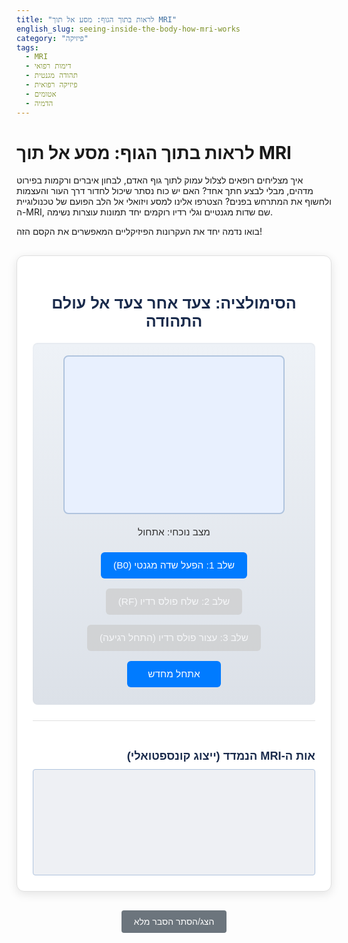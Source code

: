 ```yaml
---
title: "לראות בתוך הגוף: מסע אל תוך MRI"
english_slug: seeing-inside-the-body-how-mri-works
category: "פיזיקה"
tags:
  - MRI
  - דימות רפואי
  - תהודה מגנטית
  - פיזיקה רפואית
  - אטומים
  - הדמיה
---
```

# לראות בתוך הגוף: מסע אל תוך MRI

איך מצליחים רופאים לצלול עמוק לתוך גוף האדם, לבחון איברים ורקמות בפירוט מדהים, מבלי לבצע חתך אחד? האם יש כוח נסתר שיכול לחדור דרך העור והעצמות ולחשוף את המתרחש בפנים? הצטרפו אלינו למסע ויזואלי אל הלב הפועם של טכנולוגיית ה-MRI, שם שדות מגנטיים וגלי רדיו רוקמים יחד תמונות עוצרות נשימה.

בואו נדמה יחד את העקרונות הפיזיקליים המאפשרים את הקסם הזה!

<div id="mri-app" lang="he">
    <h2>הסימולציה: צעד אחר צעד אל עולם התהודה</h2>
    <div id="mri-sim-container">
        <div id="mri-protons">
            <!-- Protons will be generated here by JS -->
        </div>
        <div id="sim-status">מצב נוכחי: אתחול</div>
        <div id="sim-controls">
            <button id="btn-b0">שלב 1: הפעל שדה מגנטי (B0)</button>
            <button id="btn-rf" disabled>שלב 2: שלח פולס רדיו (RF)</button>
            <button id="btn-relax" disabled>שלב 3: עצור פולס רדיו (התחל רגיעה)</button>
            <button id="btn-reset">אתחל מחדש</button>
        </div>
    </div>
    <div id="signal-area">
        <h3>אות ה-MRI הנמדד (ייצוג קונספטואלי)</h3>
        <canvas id="signal-canvas" width="400" height="150"></canvas>
    </div>
</div>

<button id="toggle-explanation" style="margin-top: 20px;">הצג/הסתר הסבר מלא</button>

<div id="explanation" style="display: none; margin-top: 20px;">
    <h2>פיענוח הקסם: עקרונות ה-MRI לעומק</h2>

    <h3>מה זה בדיוק MRI?</h3>
    <p>MRI, או דימות תהודה מגנטית (Magnetic Resonance Imaging), היא שיטת הדמיה רפואית מהפכנית. בניגוד לשיטות כמו רנטגן או CT המשתמשות בקרינה מייננת, MRI רותם שדות מגנטיים עוצמתיים וגלי רדיו כדי ליצור תמונות חתך מפורטות של רקמות ואיברים בגוף. זהו כלי אבחון לא פולשני וחיוני ברפואה המודרנית.</p>

    <h3>הלב הפיזיקלי: תהודה מגנטית גרעינית (NMR)</h3>
    <p>בבסיס ה-MRI עומדת תופעה פיזיקלית שנקראת תהודה מגנטית גרעינית (NMR). תופעה זו מתרחשת כאשר גרעינים של אטומים מסוימים, הנמצאים בשדה מגנטי חיצוני חזק, נחשפים לקרינת רדיו בתדר מדויק ותואם (תדר התהודה שלהם), וכתוצאה מכך הם בולעים אנרגיה ומשנים את מצבם.</p>

    <h3>הגיבורים: פרוטוני המימן בגופנו</h3>
    <p>גופנו מכיל כמות עצומה של אטומי מימן, בעיקר במולקולות המים (H₂O) וברקמות השומן. לגרעין של אטום מימן - הפרוטון - יש תכונה פיזיקלית מהותית הנקראת "ספין". אפשר לדמות את הספין הזה כמגנט זעיר המסתובב סביב צירו. במצב רגיל, מחוץ לשדה מגנטי, המגנטים הזעירים הללו מכוונים באופן אקראי לחלוטין.</p>

    <h3>שלב 1 בסימולציה: השדה המגנטי החזק (B0) מיישר את השורות</h3>
    <p>כאשר המטופל נכנס למגנט הענק של מכשיר ה-MRI, הוא נחשף לשדה מגנטי סטטי וחזק מאוד (מסומן כ-B0). עוצמת שדה זה גדולה פי אלפים משדה כדור הארץ. שדה B0 גורם למגנטים הזעירים (הפרוטונים) לחוש כוח שמנסה ליישר אותם במקביל לכיוונו. מרבית הפרוטונים יתיישרו עם כיוון השדה (מצב אנרגטי נמוך יותר), וחלק קטן יתיישרו נגד כיוון השדה (מצב אנרגטי גבוה יותר). בפועל, זה יוצר "מגנוט נטו" קטן בכיוון השדה B0. בנוסף ליישור, הפרוטונים גם מתחילים להסתובב סביב כיוון שדה B0 בתנועה הקרויה "פרצסיה", בדומה לסביבון שמאבד יציבות. תדר הפרצסיה (תדר למור) תלוי בעוצמת שדה B0 ובסוג הגרעין (במקרה שלנו - מימן).</p>

    <h3>שלב 2 בסימולציה: פולס הרדיו (RF) מרעיד את המערכת ומייצר מגנוט רוחבי</h3>
    <p>בשלב הבא, המכשיר שולח פולס קצר של גלי רדיו בעוצמה גבוהה בתדר מדויק - בדיוק תדר למור של פרוטוני המימן בשדה B0 הנתון. כאשר תדר גלי הרדיו תואם את תדר הפרצסיה של הפרוטונים, מתרחשת "תהודה". אנרגיית גלי הרדיו נבלעת על ידי הפרוטונים, במיוחד אלו המיושרים עם B0, וחלקם "קופצים" למצב האנרגטי הגבוה יותר ומתהפכים. חשוב מכך, הפולס גורם לפרוטונים להסתנכרן מבחינת הפאזה של הפרצסיה שלהם - הם מתחילים להסתובב "יחד" במישור המאונך לשדה B0 (המישור הרוחבי). סנכרון זה יוצר "מגנוט רוחבי" זמני ועוצמתי.</p>

    <h3>שלב 3 בסימולציה: הפסקת פולס הרדיו ותהליכי הרגיעה (Relaxation) - פליטת האות הנמדד</h3>
    <p>ברגע שפולס גלי הרדיו נפסק, המערכת "נרגעת" וחוזרת למצב שיווי משקל. זה קורה בשני תהליכים מקבילים שנקראים רגיעה:</p>
    <ul>
        <li>**רגיעה אורכית (T1):** הפרוטונים שקיבלו אנרגיה והתהפכו נוטים לחזור ולהתיישר בכיוון השדה B0 (המגנוט האורכי מתאושש). קצב ההתאוששות שונה ברקמות שונות.</li>
        <li>**רגיעה רוחבית (T2):** המגנוט הרוחבי שנוצר על ידי סנכרון הפאזות של הפרוטונים במישור הרוחבי מתחיל לדעוך. הדעיכה נגרמת מאובדן סנכרון הפאזות בין הפרוטונים עקב אינטראקציות הדדיות ואי-אחידויות מיקרוסקופיות בשדה המגנטי המקומי. זהו התהליך העיקרי היוצר את האות הנמדד.</li>
    </ul>
    <p>במהלך תהליך הרגיעה (בעיקר רגיעה רוחבית), הפרוטונים "פולטים" את האנרגיה העודפת שבלעו מגל הרדיו בצורת גלי רדיו משלהם, גם הם בתדר למור. גלים אלו נקלטים על ידי סלילי קליטה מיוחדים במכשיר ה-MRI. אות הרדיו הנקלט הוא למעשה זרם חשמלי המושרה בסליל עקב השדה המגנטי המשתנה הנוצר על ידי המגנוט הרוחבי הדועך של הפרוטונים. עוצמת האות וקצב הדעיכה שלו תלויים בצפיפות הפרוטונים וזמני הרגיעה (T1 ו-T2) של הרקמה.</p>

    <h3>הסוד של התמונה: ניגודיות (Contrast) על בסיס זמני T1 ו-T2</h3>
    <p>העוצמה הגדולה של MRI היא שזמני הרגיעה T1 ו-T2 שונים באופן משמעותי בין סוגי רקמות שונים (לדוגמה, מים, שומן, שריר, עצם, נוזל מוחי-שדרתי, גידולים). תוכנת המכשיר מודדת את קצב דעיכת האות בכל נקודה בגוף. על ידי בחירת סדרות פולסים חכמות (Sequencing), ניתן "להדגיש" רקמות על בסיס ההבדלים בזמני הרגיעה שלהן, ובכך ליצור את הניגודיות המאפשרת להבדיל בין סוגי רקמות שונים, כולל רקמות חולות.</p>

    <h3>איך בונים תמונה? קידוד מיקום (Spatial Encoding) ועיבוד נתונים</h3>
    <p>כדי לדעת מאיפה בגוף מגיע כל אות, המכשיר מפעיל שדות מגנטיים נוספים המשתנים במרחב (גרדיאנטים) בנוסף לשדה הראשי B0. שדות הגרדיאנט גורמים לכך שתדר למור של הפרוטונים יהיה שונה במקצת בכל נקודה במרחב. על ידי ניתוח התדרים והפאזות באות הכולל הנמדד, המחשב יכול לפענח את המיקום המדויק של מקור האות. באמצעות עיבוד מתמטי מורכב (כמו טרנספורם פורייה), האותות הנמדדים הופכים לתמונה דו-ממדית או תלת-ממדית, כאשר כל פיקסל (או ווקסל) מייצג את עוצמת האות מהמיקום התואם בגוף.</p>

    <h3>למה MRI מצטיין בהדמיית רקמות רכות?</h3>
    <p>האות ב-MRI מקורו בעיקר מפרוטוני מים ושומן, הנפוצים מאוד ברקמות רכות כמו מוח, שרירים, איברים פנימיים וגידולים. לעומת זאת, בעצמות קורטיקליות צפיפות המים נמוכה מאוד, וזמני T2 קצרים במיוחד, מה שגורם לאות לדעוך מהר מדי מכדי להיקלט ביעילות. לכן, MRI מספק תמונות מפורטות במיוחד של רקמות רכות.</p>

    <h3>בטיחות בבדיקת MRI</h3>
    <p>בדיקת MRI בטוחה בדרך כלל, אך חשוב לזכור את עוצמתו העצומה של השדה המגנטי. אסור להכניס לחדר ה-MRI חפצים מתכתיים או אלקטרוניים (טלפונים, שעונים, תכשיטים, כרטיסי אשראי). יש לדווח לצוות הרפואי על כל שתל, קוצב לב, קליע, רסיס מתכת או כל מתכת אחרת בגוף, שכן נוכחותם עלולה להוות סכנה או לפגוע באיכות הבדיקה. בנוסף, רעש הנקישות של המכשיר במהלך הבדיקה דורש שימוש באטמי אוזניים.</p>
</div>

<style>
    #mri-app {
        direction: rtl;
        font-family: 'Heebo', sans-serif; /* Use a modern Hebrew-friendly font */
        border: 1px solid #e0e0e0; /* Softer border */
        padding: 25px;
        border-radius: 12px; /* More rounded corners */
        background-color: #ffffff; /* Clean white background */
        max-width: 800px;
        margin: 30px auto; /* More margin */
        text-align: center;
        box-shadow: 0 4px 15px rgba(0, 0, 0, 0.1); /* Subtle shadow */
    }

    #mri-app h2 {
        color: #1a2b4c; /* Darker blue title */
        margin-bottom: 20px;
        font-size: 1.8em;
    }

    #mri-sim-container {
        display: flex;
        flex-direction: column;
        align-items: center;
        margin-bottom: 25px;
        background: linear-gradient(to bottom, #eef2f7, #dce1e8); /* Light gradient background */
        padding: 20px;
        border-radius: 8px;
        box-shadow: inset 0 1px 3px rgba(0, 0, 0, 0.05);
    }

    #sim-status {
         margin-bottom: 15px;
         font-size: 1.1em;
         color: #333;
         min-height: 1.2em; /* Reserve space */
    }

    #mri-protons {
        position: relative;
        width: 350px; /* Slightly larger */
        height: 250px;
        border: 2px solid #b0c4de; /* Softer blue border */
        background-color: #e8f0fe; /* Very light blue background */
        overflow: hidden;
        margin-bottom: 20px;
        border-radius: 8px;
        perspective: 600px; /* Add perspective for 3D rotation */
    }

    .proton {
        position: absolute;
        width: 10px; /* Larger proton */
        height: 10px;
        background: radial-gradient(circle, #4a90e2 0%, #2d7cdb 100%); /* Gradient blue */
        border-radius: 50%;
        transform-origin: center center;
        /* Initial transform handled by JS */
        box-shadow: 0 0 5px rgba(0, 0, 255, 0.3); /* Subtle glow */
    }

    .proton::after {
        content: '';
        position: absolute;
        width: 2px; /* Thicker line */
        height: 16px; /* Longer line (spin vector) */
        background-color: rgba(255, 255, 255, 0.8); /* Semi-transparent white */
        transform-origin: top center;
        transform: translateY(-8px); /* Position line relative to center */
        transition: background-color 0.3s ease;
    }

    .proton.excited {
         background: radial-gradient(circle, #f5a623 0%, #e38c00 100%); /* Orange/Yellow gradient for excited state */
         box-shadow: 0 0 8px rgba(255, 165, 0, 0.5); /* Orange glow */
    }


    #sim-controls button {
        margin: 8px; /* More space between buttons */
        padding: 12px 20px; /* Larger padding */
        font-size: 1.1em; /* Larger font */
        cursor: pointer;
        border: none;
        border-radius: 6px; /* More rounded buttons */
        background-color: #007bff; /* Primary blue */
        color: white;
        transition: background-color 0.3s ease, transform 0.1s ease;
        min-width: 150px; /* Ensure minimum width */
    }

    #sim-controls button:disabled {
        background-color: #cccccc;
        cursor: not-allowed;
        opacity: 0.7;
    }

    #sim-controls button:hover:not(:disabled) {
        background-color: #0056b3; /* Darker blue on hover */
    }

     #sim-controls button:active:not(:disabled) {
        transform: scale(0.98); /* Press effect */
    }

    #signal-area {
        margin-top: 25px;
        border-top: 1px solid #e0e0e0;
        padding-top: 20px;
        text-align: right; /* Align text right */
    }

    #signal-area h3 {
        color: #1a2b4c;
        margin-bottom: 10px;
        font-size: 1.3em;
    }

    #signal-canvas {
        border: 1px solid #b0c4de;
        background-color: #eef0f4; /* Light background */
        display: block;
        margin: 0 auto;
        border-radius: 4px;
    }

    #explanation {
        border: 1px solid #e0e0e0;
        padding: 25px;
        border-radius: 12px;
        background-color: #f9f9f9; /* Slightly different background */
        max-width: 800px;
        margin: 30px auto;
        text-align: right;
        line-height: 1.7; /* Improved readability */
        color: #333; /* Darker text */
    }

    #explanation h2, #explanation h3 {
        color: #1a2b4c;
        border-bottom: 1px solid #d0d0d0; /* Softer border */
        padding-bottom: 8px;
        margin-top: 20px; /* More space above headings */
        margin-bottom: 10px;
    }

    #explanation p {
        margin-bottom: 15px;
    }

    #explanation ul {
        margin-bottom: 15px;
        padding-right: 20px;
    }

    #explanation li {
        margin-bottom: 8px;
    }


    #toggle-explanation {
        display: block;
        margin: 20px auto;
        padding: 10px 20px;
        font-size: 1em;
        cursor: pointer;
        border: none;
        border-radius: 4px;
        background-color: #6c757d; /* Secondary grey button */
        color: white;
        transition: background-color 0.3s ease;
    }

    #toggle-explanation:hover {
        background-color: #5a6268;
    }
</style>

<script>
    document.addEventListener('DOMContentLoaded', () => {
        const protonContainer = document.getElementById('mri-protons');
        const btnB0 = document.getElementById('btn-b0');
        const btnRF = document.getElementById('btn-rf');
        const btnRelax = document.getElementById('btn-relax');
        const btnReset = document.getElementById('btn-reset');
        const simStatus = document.getElementById('sim-status');
        const signalCanvas = document.getElementById('signal-canvas');
        const toggleExplanationBtn = document.getElementById('toggle-explanation');
        const explanationDiv = document.getElementById('explanation');

        const ctx = signalCanvas.getContext('2d');
        const canvasWidth = signalCanvas.width;
        const canvasHeight = signalCanvas.height;
        const signalAmplitude = canvasHeight * 0.4; // Peak signal height
        const signalBaseline = canvasHeight / 2;

        const numProtons = 150; // More protons for a better visual density
        let protons = [];
        let currentState = 'initial'; // initial, b0, rf, relaxing
        let animationFrameId = null;
        let signalAnimationFrameId = null;
        let relaxationStartTime = null;
        const relaxationDuration = 4000; // Simulate relaxation for 4 seconds

        function createProtons() {
            protonContainer.innerHTML = '';
            protons = [];
            for (let i = 0; i < numProtons; i++) {
                const proton = document.createElement('div');
                proton.classList.add('proton');
                // Random initial position
                const x = Math.random() * (protonContainer.offsetWidth - 10) + 5;
                const y = Math.random() * (protonContainer.offsetHeight - 10) + 5;
                proton.style.left = `${x}px`;
                proton.style.top = `${y}px`;
                // Random initial 3D rotation (yaw, pitch, roll)
                const initialYaw = Math.random() * 360;
                const initialPitch = Math.random() * 180 - 90; // Up/down tilt
                const initialRoll = Math.random() * 360; // Spin around its own axis

                proton.style.transform = `translate(-50%, -50%) rotateY(${initialPitch}deg) rotateZ(${initialYaw}deg) rotateX(${initialRoll}deg)`;

                protons.push({
                    element: proton,
                    x: x,
                    y: y,
                    rotation: { yaw: initialYaw, pitch: initialPitch, roll: initialRoll },
                    phase: Math.random() * 360, // Initial phase for precession
                    precessionFreq: 360 + (Math.random() - 0.5) * 20, // Base freq + small random variation
                    state: 'initial' // 'initial', 'aligned', 'excited', 'dephasing'
                });
                protonContainer.appendChild(proton.element);
            }
        }

        function updateButtons() {
            btnB0.disabled = currentState !== 'initial' && currentState !== 'b0_relaxed';
            btnRF.disabled = currentState !== 'b0';
            btnRelax.disabled = currentState !== 'rf';
            btnReset.disabled = currentState === 'initial';

            let statusText = 'מצב נוכחי: ';
            switch(currentState) {
                case 'initial': statusText += 'אתחול - פרוטונים מכוונים באקראי'; break;
                case 'b0': statusText += 'שלב 1: שדה מגנטי B0 - יישור ופרצסיה'; break;
                case 'rf': statusText += 'שלב 2: פולס רדיו RF - עירור ויצירת מגנוט רוחבי'; break;
                case 'relaxing': statusText += 'שלב 3: רגיעה - אות MRI נפלט ודועך'; break;
                case 'b0_relaxed': statusText += 'חזרה לשיווי משקל בשדה B0 - מוכנים לפולס הבא'; break;
            }
             simStatus.textContent = statusText;
        }

        function drawSignal(elapsedTime = 0) {
            ctx.clearRect(0, 0, canvasWidth, canvasHeight);

            // Draw equilibrium line
            ctx.strokeStyle = '#ccc';
            ctx.lineWidth = 1;
            ctx.beginPath();
            ctx.moveTo(0, signalBaseline);
            ctx.lineTo(canvasWidth, signalBaseline);
            ctx.stroke();

            ctx.strokeStyle = '#007bff';
            ctx.lineWidth = 2;
            ctx.beginPath();
            ctx.moveTo(0, signalBaseline);

            if (currentState === 'rf') {
                 // Simulate high signal while RF is active (instantaneous concept)
                 // A real signal might build up, but for simplicity, show it's 'on'
                 ctx.lineTo(canvasWidth, signalBaseline); // Just a conceptual line indicating signal presence
                 // Or draw a simple sine wave to indicate RF frequency? Let's keep it simple for now.
                  ctx.strokeStyle = '#28a745'; // Green for RF pulse conceptual signal
                   ctx.beginPath();
                  const rfSignalAmplitude = signalAmplitude * 0.8;
                  const rfFrequency = 10; // Conceptual high frequency
                  for (let x = 0; x < canvasWidth; x++) {
                       const y = signalBaseline - Math.sin((x / canvasWidth) * Math.PI * 2 * rfFrequency) * rfSignalAmplitude * 0.2; // Small wavy line
                       if (x === 0) ctx.moveTo(x, y); else ctx.lineTo(x, y);
                  }
                  ctx.stroke();


            } else if (currentState === 'relaxing' && elapsedTime >= 0) {
                // Simulate signal decay after RF stops (Conceptual T2 decay of transverse magnetization)
                // Animate the decay of a sine wave over time
                const timeProgress = Math.min(elapsedTime / relaxationDuration, 1);
                const currentAmplitude = signalAmplitude * Math.exp(-timeProgress * 3); // Exponential decay
                const frequency = 15; // Conceptual Larmor frequency visualization
                const dephasingFactor = timeProgress * 0.5; // Conceptual increase in dephasing over time

                for(let x = 0; x <= canvasWidth; x++) {
                    // Time represented by x for the wave's phase, elapsedTime for decay amplitude
                    const wavePhase = (x / canvasWidth) * Math.PI * 2 * frequency + elapsedTime * 0.01; // Add time to phase for animation
                     // Introduce slight frequency variation along x for T2* hint
                    const freqVariation = Math.sin(x/canvasWidth * Math.PI) * dephasingFactor * 5;
                    const signalY = signalBaseline - Math.sin(wavePhase + freqVariation) * currentAmplitude;
                    if (x === 0) ctx.moveTo(x, signalY); else ctx.lineTo(x, signalY);
                }
                ctx.strokeStyle = '#007bff'; // Blue for the relaxing signal
                ctx.stroke();

            }
             // else state (initial, b0, b0_relaxed) - draw baseline only, done above
        }

        function animateProtons(currentTime) {
             let timeElapsed = currentTime - (animateProtons.startTime || currentTime);
             animateProtons.startTime = currentTime;
             let deltaTime = timeElapsed / 1000; // Time in seconds

            protons.forEach(p => {
                 let { element, rotation, phase, precessionFreq, state } = p;
                 let currentYaw = rotation.yaw;
                 let currentPitch = rotation.pitch;
                 let currentRoll = rotation.roll;

                 if (state === 'aligned') {
                     // Precession in B0 state
                     phase = (phase + precessionFreq * deltaTime) % 360;
                     currentPitch = 0; // Keep aligned with B0 (conceptually)
                      currentRoll = (currentRoll + precessionFreq * 0.5 * deltaTime) % 360; // Spin on axis
                 } else if (state === 'excited') {
                     // Immediately after RF pulse - rotating in the transverse plane
                     // Phase progresses, pitch is 90 deg (conceptually)
                      phase = (phase + precessionFreq * deltaTime) % 360;
                     currentPitch = 90;
                      currentRoll = (currentRoll + precessionFreq * 0.5 * deltaTime) % 360; // Spin on axis
                 } else if (state === 'dephasing') {
                     // T2 Relaxation: Precession continues, but phase coherence is lost
                     // Add random drift to phase progress for visual dephasing
                     const dephaseSpeed = (Math.random() - 0.5) * 100; // Random phase drift speed
                      phase = (phase + (precessionFreq + dephaseSpeed) * deltaTime) % 360;

                     // T1 Relaxation: Pitch returns from 90deg towards 0deg over time
                     const relaxProgress = Math.min((currentTime - relaxationStartTime) / relaxationDuration, 1);
                     currentPitch = 90 * (1 - relaxProgress) ; // Pitch returns to 0
                     currentRoll = (currentRoll + precessionFreq * 0.5 * deltaTime) % 360; // Spin on axis
                 }


                 // Apply rotation transform
                 element.style.transform = `translate(-50%, -50%) rotateX(${currentRoll}deg) rotateY(${currentPitch}deg) rotateZ(${phase}deg)`;

                 // Update proton object state
                 p.rotation.yaw = currentYaw; // Yaw isn't explicitly used in transform, but kept for conceptual rotation
                 p.rotation.pitch = currentPitch;
                 p.rotation.roll = currentRoll;
                 p.phase = phase;
            });

            animationFrameId = requestAnimationFrame(animateProtons);
        }

         function animateSignalCanvas(currentTime) {
             let timeElapsed = currentTime - (animateSignalCanvas.startTime || currentTime);
             animateSignalCanvas.startTime = currentTime;

             if (currentState === 'relaxing') {
                 drawSignal(currentTime - relaxationStartTime);
             } else if (currentState === 'rf') {
                 drawSignal(0); // Draw high signal state
             } else {
                 drawSignal(-1); // Draw baseline
             }


             signalAnimationFrameId = requestAnimationFrame(animateSignalCanvas);
         }

        function stopAnimations() {
            if (animationFrameId) {
                cancelAnimationFrame(animationFrameId);
                animationFrameId = null;
            }
             if (signalAnimationFrameId) {
                 cancelAnimationFrame(signalAnimationFrameId);
                 signalAnimationFrameId = null;
             }
             animateProtons.startTime = null; // Reset start time
             animateSignalCanvas.startTime = null; // Reset start time
        }


        // Initial state setup
        createProtons();
        currentState = 'initial';
        updateButtons();
        drawSignal(-1); // Draw initial baseline

         // Start signal canvas animation loop immediately, it will draw based on state
         animateSignalCanvas(performance.now());


        // Event Listeners
        btnB0.addEventListener('click', () => {
            if (currentState !== 'initial' && currentState !== 'b0_relaxed') return;

            currentState = 'b0';
            updateButtons();
            stopAnimations(); // Stop previous animation loop if any

            // Animate alignment first (quick visual effect)
            protons.forEach(p => {
                // Animate pitch rotation towards 0 or 180, with majority towards 0
                const targetPitch = (Math.random() < 0.85) ? 0 : 180;
                 p.element.style.transition = 'transform 1s ease-out';
                 p.element.style.transform = `translate(-50%, -50%) rotateX(${p.rotation.roll}deg) rotateY(${targetPitch}deg) rotateZ(${p.phase}deg)`;
                 p.rotation.pitch = targetPitch;
                 p.state = 'aligned'; // Mark state as aligned

            });

            // After alignment transition, start precession animation
             setTimeout(() => {
                  protons.forEach(p => p.element.style.transition = 'none'); // Disable transition for continuous animation
                  animateProtons(performance.now()); // Start the animation loop for precession
             }, 1000); // Match the CSS transition duration

             // Signal stays at baseline
             currentState = 'b0'; // Ensure state is set after timeout if needed, or manage state carefully
             updateButtons();
        });

        btnRF.addEventListener('click', () => {
            if (currentState !== 'b0') return;

             stopAnimations(); // Stop precession briefly for the flip animation

            // Animate flip to transverse plane (pitch to 90deg)
            protons.forEach(p => {
                 if (p.rotation.pitch === 0) { // Only flip protons aligned "up"
                    p.element.style.transition = 'transform 0.5s ease-in-out';
                    p.element.style.transform = `translate(-50%, -50%) rotateX(${p.rotation.roll}deg) rotateY(90deg) rotateZ(${p.phase}deg)`;
                    p.rotation.pitch = 90;
                    p.state = 'excited';
                    p.element.classList.add('excited'); // Add excited class for color change
                 }
            });

            currentState = 'rf';
            updateButtons();
             // The signal animation loop is already running and will draw RF signal based on state
             // No need to restart animateProtons yet, it will restart in the next state


             // Transition to relaxation state automatically after a short RF pulse duration
             setTimeout(() => {
                 btnRelax.click(); // Auto trigger relaxation after RF pulse
             }, 1000); // Simulate short RF pulse duration
        });

        btnRelax.addEventListener('click', () => {
            if (currentState !== 'rf') return;

            currentState = 'relaxing';
            updateButtons();
            relaxationStartTime = performance.now(); // Record start time for decay calculation

             // Transition protons to dephasing/relaxing states
             protons.forEach(p => {
                 if (p.state === 'excited') {
                    p.state = 'dephasing'; // Start T2 dephasing and T1 relaxation
                 }
                 p.element.classList.remove('excited'); // Return to relaxed color visually

                 p.element.style.transition = 'none'; // Disable transition for continuous animation
             });

             animateProtons(performance.now()); // Restart animation loop for dephasing/realigning

             // Signal canvas animation loop is already running and will draw decaying signal

             // After relaxation duration, return to B0 state
             setTimeout(() => {
                 stopAnimations(); // Stop dephasing/realigning animation
                 currentState = 'b0_relaxed'; // Use a specific state for 'back to B0 after relaxation'
                 updateButtons();
                 // Force protons back to aligned state visually for clarity after sim segment
                  protons.forEach(p => {
                     p.element.style.transition = 'transform 1s ease-out';
                      const targetPitch = (Math.random() < 0.85) ? 0 : 180; // Re-establish alignment bias
                      p.rotation.pitch = targetPitch;
                     p.state = 'aligned';
                      p.element.style.transform = `translate(-50%, -50%) rotateX(0deg) rotateY(${targetPitch}deg) rotateZ(${p.phase}deg)`; // Reset roll/pitch
                 });
                 setTimeout(() => {
                      protons.forEach(p => p.element.style.transition = 'none'); // Disable transition again
                       animateProtons(performance.now()); // Restart precession animation in B0
                 }, 1000);


                 drawSignal(-1); // Signal returns to baseline
             }, relaxationDuration);
        });

        btnReset.addEventListener('click', () => {
            stopAnimations();
            createProtons();
            currentState = 'initial';
            updateButtons();
            drawSignal(-1); // Draw initial baseline
             // Ensure the signal animation loop restarts
             animateSignalCanvas(performance.now());
        });

        toggleExplanationBtn.addEventListener('click', () => {
            const isHidden = explanationDiv.style.display === 'none';
            explanationDiv.style.display = isHidden ? 'block' : 'none';
            toggleExplanationBtn.textContent = isHidden ? 'הסתר הסבר מלא' : 'הצג/הסתר הסבר מלא';
        });

        // Ensure animations start correctly when stepping through after reset/relax
        // This is handled within the button click handlers and the timeouts triggering state changes.
        // The signal canvas animation loop runs continuously and adapts to the state.

    });
</script>
```